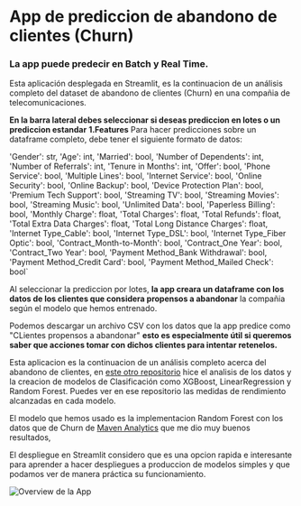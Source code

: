 # App de prediccion de abandono de clientes (Churn) 
### La app puede predecir en Batch y Real Time.

Esta aplicación desplegada en Streamlit, es la continuacion de un análisis completo del dataset de abandono de clientes (Churn) en una compañia de telecomunicaciones.

**En la barra lateral debes seleccionar si deseas prediccion en lotes o un prediccion estandar**
**1.Features**
Para hacer predicciones sobre un dataframe completo, debe tener el siguiente formato de datos:

'Gender': str, 
'Age': int, 
'Married': bool, 
'Number of Dependents': int,
'Number of Referrals': int, 
'Tenure in Months': int,
'Offer': bool,
'Phone Service': bool,
'Multiple Lines': bool,
'Internet Service': bool,
'Online Security': bool,
'Online Backup': bool,
'Device Protection Plan': bool,
'Premium Tech Support': bool,
'Streaming TV': bool,
'Streaming Movies': bool,
'Streaming Music': bool,
'Unlimited Data': bool,
'Paperless Billing': bool,
'Monthly Charge': float,
'Total Charges': float,
'Total Refunds': float,
'Total Extra Data Charges': float,
'Total Long Distance Charges': float,
'Internet Type_Cable': bool,
'Internet Type_DSL': bool,
'Internet Type_Fiber Optic': bool,
'Contract_Month-to-Month': bool,
'Contract_One Year': bool,
'Contract_Two Year': bool,
'Payment Method_Bank Withdrawal': bool,
'Payment Method_Credit Card': bool,
'Payment Method_Mailed Check': bool`


Al seleccionar la prediccion por lotes, **la app creara un dataframe con los datos de los clientes que considera propensos a abandonar** la compañia según el modelo que hemos entrenado.

Podemos descargar un archivo CSV con los datos que la app predice como "CLientes propensos a abandonar" **esto es especialmente útil si queremos saber que acciones tomar con dichos clientes para intentar retenelos.**

Esta aplicacion es la continuacion de un análisis completo acerca del abandono de clientes, en [este otro repositorio](https://github.com/ricardobrein/Customer-churn-prediction-models) hice el analisis de los datos y la creacion de modelos de Clasificación como XGBoost, LinearRegression y Random Forest. Puedes ver en ese repositorio las medidas de rendimiento alcanzadas en cada modelo.

El modelo que hemos usado es la implementacion Random Forest con los datos que de Churn de [Maven Analytics](mavenanalytics.io) que me dio muy buenos resultados, 

El despliegue en Streamlit considero que es una opcion rapida e interesante para aprender a hacer despliegues a produccion de modelos simples y que podamos ver de manera práctica su funcionamiento.

![Overview de la App](appgif.gif)

